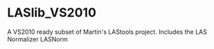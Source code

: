 LASlib_VS2010
=============

A VS2010 ready subset of Martin's LAStools project.  Includes the LAS Normalizer LASNorm

